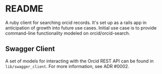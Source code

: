 # README

A ruby client for searching orcid records. It's set up as a rails app in
anticipation of growth into future use cases. Initial use case is to provide command-line
functionality modeled on orcid/orcid-search.

## Swagger Client

A set of models for interacting with the Orcid REST API can be found in
`lib/swagger_client`. For more information, see ADR #0002.
